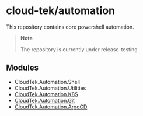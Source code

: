 # cloud-tek/automation

This repository contains core powershell automation.

> **Note**
>
> The repository is currently under release-testing

## Modules

- CloudTek.Automation.Shell
- CloudTek.Automation.Utilities
- [CloudTek.Automation.K8S](./src/CloudTek.Automation.K8S/readme.md)
- [CloudTek.Automation.Git](./src/CloudTek.Automation.Git/readme.md)
- [CloudTek.Automation.ArgoCD](./src/CloudTek.Automation.ArgoCD/readme.md) 
